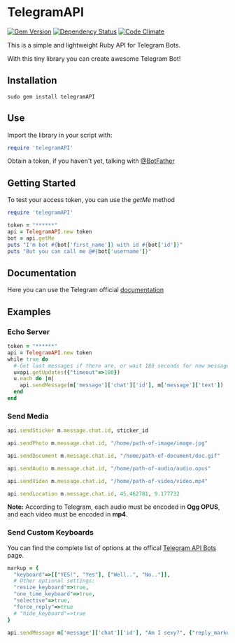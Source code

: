 # TelegramAPI

[![Gem Version](https://badge.fury.io/rb/telegramAPI.svg)](https://badge.fury.io/rb/telegramAPI)
[![Dependency Status](https://gemnasium.com/bennesp/telegramAPI.svg)](https://gemnasium.com/bennesp/telegramAPI)
[![Code Climate](https://codeclimate.com/github/bennesp/telegramAPI/badges/gpa.svg)](https://codeclimate.com/github/bennesp/telegramAPI)

This is a simple and lightweight Ruby API for Telegram Bots.

With this tiny library you can create awesome Telegram Bot!

## Installation

```
sudo gem install telegramAPI
```

## Use

Import the library in your script with:

```ruby
require 'telegramAPI'
```

Obtain a token, if you haven't yet, talking with [@BotFather](https://telegram.me/botfather)

## Getting Started

To test your access token, you can use the *getMe* method
```ruby
require 'telegramAPI'

token = "******"
api = TelegramAPI.new token
bot = api.getMe
puts "I'm bot #{bot['first_name']} with id #{bot['id']}"
puts "But you can call me @#{bot['username']}"
```

## Documentation

Here you can use the Telegram official [documentation](https://core.telegram.org/bots/api#available-methods)

## Examples

### Echo Server

```ruby
token = "******"
api = TelegramAPI.new token
while true do
  # Get last messages if there are, or wait 180 seconds for new messages
  u=api.getUpdates({"timeout"=>180})
  u.each do |m|
    api.sendMessage(m['message']['chat']['id'], m['message']['text'])
  end
end
```

### Send Media

```ruby
api.sendSticker m.message.chat.id, sticker_id

api.sendPhoto m.message.chat.id, "/home/path-of-image/image.jpg"

api.sendDocument m.message.chat.id, "/home/path-of-document/doc.gif"

api.sendAudio m.message.chat.id, "/home/path-of-audio/audio.opus"

api.sendVideo m.message.chat.id, "/home/path-of-video/video.mp4"

api.sendLocation m.message.chat.id, 45.462781, 9.177732
```
**Note:** According to Telegram, each audio must be encoded in **Ogg OPUS**, and each video must be encoded in **mp4**.

### Send Custom Keyboards

You can find the complete list of options at the offical [Telegram API Bots](https://core.telegram.org/bots/api#replykeyboardhide) page.

```ruby
markup = {
  "keyboard"=>[["YES!", "Yes"], ["Well..", "No.."]],
  # Other optional settings:
  "resize_keyboard"=>true,
  "one_time_keyboard"=>true,
  "selective"=>true,
  "force_reply"=>true
  # "hide_keyboard"=>true
}

api.sendMessage m['message']['chat']['id'], "Am I sexy?", {"reply_markup"=>markup}
```
